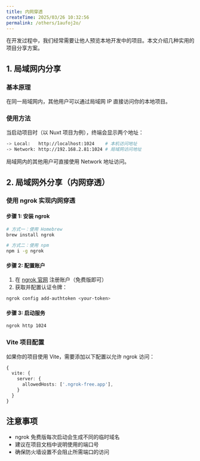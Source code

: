 ```yaml
---
title: 内网穿透
createTime: 2025/03/26 10:32:56
permalink: /others/1aufoj2o/
---
```


在开发过程中，我们经常需要让他人预览本地开发中的项目。本文介绍几种实用的项目分享方案。

## 1. 局域网内分享

### 基本原理

在同一局域网内，其他用户可以通过局域网 IP 直接访问你的本地项目。

### 使用方法

当启动项目时（以 Nuxt 项目为例），终端会显示两个地址：

```sh
-> Local:   http://localhost:1024    # 本机访问地址
-> Network: http://192.168.2.81:1024 # 局域网访问地址
```

局域网内的其他用户可直接使用 Network 地址访问。

## 2. 局域网外分享（内网穿透）

### 使用 ngrok 实现内网穿透

#### 步骤 1: 安装 ngrok

```sh
# 方式一：使用 Homebrew
brew install ngrok

# 方式二：使用 npm
npm i -g ngrok
```

#### 步骤 2: 配置账户

1. 在 [ngrok 官网](https://dashboard.ngrok.com/signup) 注册账户（免费版即可）
2. 获取并配置认证令牌：

```sh
ngrok config add-authtoken <your-token>
```

#### 步骤 3: 启动服务

```sh
ngrok http 1024
```

### Vite 项目配置

如果你的项目使用 Vite，需要添加以下配置以允许 ngrok 访问：

```ts
{
  vite: {
    server: {
      allowedHosts: ['.ngrok-free.app'],
    }
  }
}
```

## 注意事项

- ngrok 免费版每次启动会生成不同的临时域名
- 建议在项目文档中说明使用的端口号
- 确保防火墙设置不会阻止所需端口的访问
